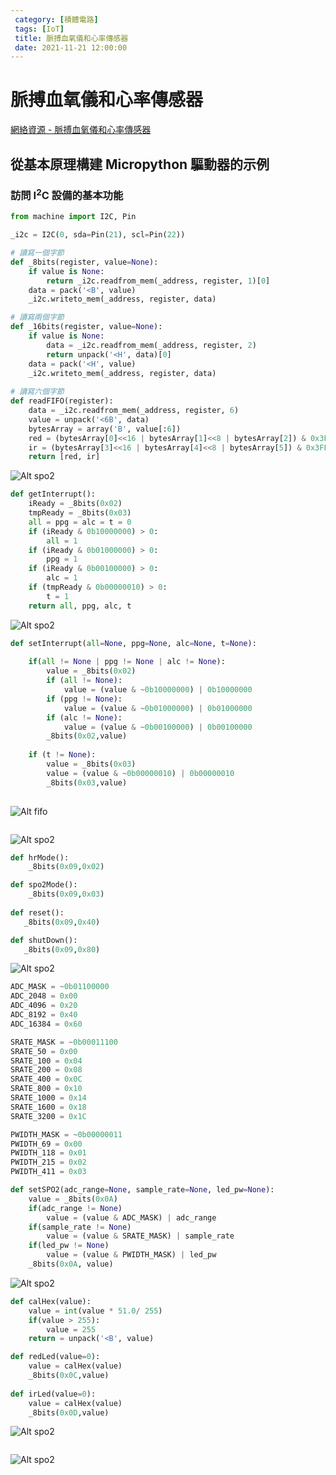 ```yaml
---
 category: [積體電路]
 tags: [IoT]
 title: 脈搏血氧儀和心率傳感器
 date: 2021-11-21 12:00:00
---
```



# 脈搏血氧儀和心率傳感器

[網絡資源 - 脈搏血氧儀和心率傳感器](https://github.com/n-elia/MAX30102-MicroPython-drivers)

## 從基本原理構建 Micropython 驅動器的示例

### 訪問 I<sup>2</sup>C 設備的基本功能


```python
from machine import I2C, Pin

_i2c = I2C(0, sda=Pin(21), scl=Pin(22))

# 讀寫一個字節
def _8bits(register, value=None):
    if value is None:
        return _i2c.readfrom_mem(_address, register, 1)[0]
    data = pack('<B', value)
    _i2c.writeto_mem(_address, register, data)

# 讀寫兩個字節
def _16bits(register, value=None):
    if value is None:
        data = _i2c.readfrom_mem(_address, register, 2)
        return unpack('<H', data)[0]
    data = pack('<H', value)
    _i2c.writeto_mem(_address, register, data)
    
# 讀寫六個字節
def readFIFO(register):
    data = _i2c.readfrom_mem(_address, register, 6)
    value = unpack('<6B', data)
    bytesArray = array('B', value[:6])
    red = (bytesArray[0]<<16 | bytesArray[1]<<8 | bytesArray[2]) & 0x3FFFF >> 0x03
    ir = (bytesArray[3]<<16 | bytesArray[4]<<8 | bytesArray[5]) & 0x3FFFF >> 0x03
    return [red, ir]
```


![Alt spo2](../assets/img/sample/int_s.png)

```python
def getInterrupt():
	iReady = _8bits(0x02)
	tmpReady = _8bits(0x03)
	all = ppg = alc = t = 0
	if (iReady & 0b10000000) > 0:
		all = 1
	if (iReady & 0b01000000) > 0:
		ppg = 1
	if (iReady & 0b00100000) > 0:
		alc = 1
	if (tmpReady & 0b00000010) > 0:
		t = 1
	return all, ppg, alc, t

```


![Alt spo2](../assets/img/sample/int_e.png)

```python
def setInterrupt(all=None, ppg=None, alc=None, t=None):
	
	if(all != None | ppg != None | alc != None):
		value = _8bits(0x02)
		if (all != None):
			value = (value & ~0b10000000) | 0b10000000
		if (ppg != None):
			value = (value & ~0b01000000) | 0b01000000
		if (alc != None):
			value = (value & ~0b00100000) | 0b00100000
		_8bits(0x02,value)
		
	if (t != None):
		value = _8bits(0x03)
		value = (value & ~0b00000010) | 0b00000010
		_8bits(0x03,value)
		
```

![Alt fifo](../assets/img/sample/fifo_c.png)

```python


```

![Alt spo2](../assets/img/sample/mode_c.png)

```python
def hrMode():
    _8bits(0x09,0x02)     

def spo2Mode():
    _8bits(0x09,0x03) 
    
def reset():
   _8bits(0x09,0x40)   

def shutDown():
   _8bits(0x09,0x80)     

```
   
![Alt spo2](../assets/img/sample/spo2.png)

```python
ADC_MASK = ~0b01100000
ADC_2048 = 0x00
ADC_4096 = 0x20
ADC_8192 = 0x40
ADC_16384 = 0x60

SRATE_MASK = ~0b00011100
SRATE_50 = 0x00
SRATE_100 = 0x04
SRATE_200 = 0x08
SRATE_400 = 0x0C
SRATE_800 = 0x10
SRATE_1000 = 0x14
SRATE_1600 = 0x18
SRATE_3200 = 0x1C

PWIDTH_MASK = ~0b00000011
PWIDTH_69 = 0x00
PWIDTH_118 = 0x01
PWIDTH_215 = 0x02
PWIDTH_411 = 0x03

def setSPO2(adc_range=None, sample_rate=None, led_pw=None):
	value = _8bits(0x0A)
	if(adc_range != None)
		value = (value & ADC_MASK) | adc_range
	if(sample_rate != None)
		value = (value & SRATE_MASK) | sample_rate
	if(led_pw != None)
		value = (value & PWIDTH_MASK) | led_pw
	_8bits(0x0A, value)

```

![Alt spo2](../assets/img/sample/leda.png)

```python
def calHex(value):
	value = int(value * 51.0/ 255)
	if(value > 255):
		value = 255
	return = unpack('<B', value)

def redLed(value=0):
	value = calHex(value)
    _8bits(0x0C,value)  
    
def irLed(value=0):    
	value = calHex(value)
    _8bits(0x0D,value)  

```

![Alt spo2](../assets/img/sample/mled.png)

```python


```

![Alt spo2](../assets/img/sample/tc.png)

```python


```


